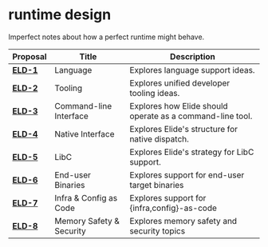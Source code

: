# runtime design

Imperfect notes about how a perfect runtime might behave.

| Proposal                           | Title                    | Description                                               |
| ---------------------------------- | ------------------------ | --------------------------------------------------------- |
| [**ELD-1**](./draft/1-language.md) | Language                 | Explores language support ideas.                          |
| [**ELD-2**](./draft/2-tooling.md)  | Tooling                  | Explores unified developer tooling ideas.                 |
| [**ELD-3**](./draft/3-cli.md)      | Command-line Interface   | Explores how Elide should operate as a command-line tool. |
| [**ELD-4**](./draft/4-native.md)   | Native Interface         | Explores Elide's structure for native dispatch.           |
| [**ELD-5**](./draft/5-libc.md)     | LibC                     | Explores Elide's strategy for LibC support.               |
| [**ELD-6**](./draft/6-finalbin.md) | End-user Binaries        | Explores support for end-user target binaries             |
| [**ELD-7**](./draft/7-config.md)   | Infra & Config as Code   | Explores support for {infra,config}-as-code               |
| [**ELD-8**](./draft/8-security.md) | Memory Safety & Security | Explores memory safety and security topics                |
